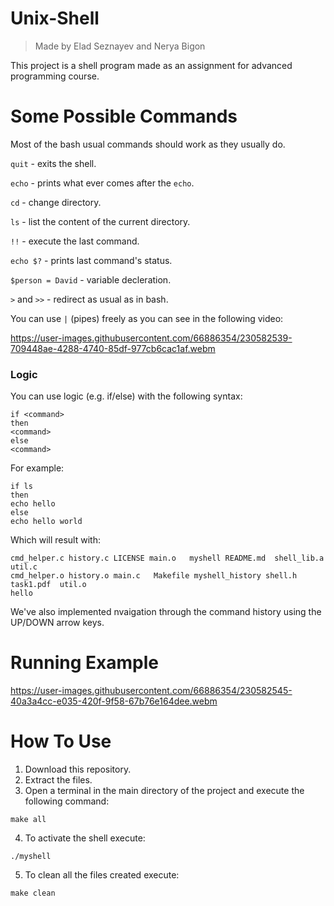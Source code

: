 # Unix-Shell
> Made by Elad Seznayev and Nerya Bigon


This project is a shell program made as an assignment for advanced programming course.

# Some Possible Commands

Most of the bash usual commands should work as they usually do.

`quit` - exits the shell.

`echo` - prints what ever comes after the `echo`.

`cd` - change directory.  

`ls` - list the content of the current directory.

`!!` - execute the last command.

`echo $?` - prints last command's status.

`$person = David` - variable decleration.

`>` and `>>` - redirect as usual as in bash.

You can use `|` (pipes) freely as you can see in the following video:    

https://user-images.githubusercontent.com/66886354/230582539-709448ae-4288-4740-85df-977cb6cac1af.webm  

   
     
      
### Logic
You can use logic (e.g. if/else) with the following syntax:
```
if <command>
then
<command>
else
<command>
```
For example:  
```
if ls
then
echo hello
else
echo hello world
```
Which will result with:
```
cmd_helper.c history.c LICENSE main.o   myshell README.md  shell_lib.a  util.c 
cmd_helper.o history.o main.c   Makefile myshell_history shell.h  task1.pdf  util.o
hello
```
We've also implemented nvaigation through the command history using the UP/DOWN arrow keys. 

# Running Example

https://user-images.githubusercontent.com/66886354/230582545-40a3a4cc-e035-420f-9f58-67b76e164dee.webm



# How To Use
1. Download this repository.
2. Extract the files.
3. Open a terminal in the main directory of the project and execute the following command:
```
make all
```
4. To activate the shell execute:
```
./myshell
```

5. To clean all the files created execute:
```
make clean
```
